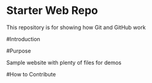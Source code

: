 # Starter Web Repo

This repository is for showing how Git and GitHub work

#Introduction


#Purpose

Sample website with plenty of files for demos

#How to Contribute